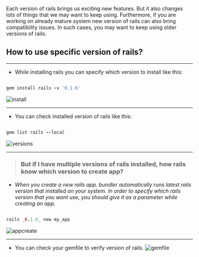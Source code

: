 Each version of rails brings us exciting new features. But it also changes lots of things that we may want to keep using. Furthermore, if you are working on already mature system new version of rails can also bring compatibility issues. In such cases, you may want to keep using older versions of rails.

## How to use specific version of rails?

---------------------------------------------------------
- While installing rails you can specify which version to install like this:

```ruby

gem install rails -v '6.1.6' 

```
![install](https://user-images.githubusercontent.com/1642014/179756371-6a6a0d98-593f-4d04-9aa7-412b1707d055.PNG)

---------------------------------------------------------

- You can check installed version of rails like this:

```ruby

gem list rails --local

```
![versions](https://user-images.githubusercontent.com/1642014/179756392-0b8a1973-e5ed-4391-ab6f-d866e3d3f378.PNG)

---------------------------------------------------------


>  ### But if I have multiple versions of rails installed, how rails know which version to create app?

- _When you create a new rails app, bundler automatically runs latest rails version that installed on your system. In order to specify which rails version that you want use, you should give it as a parameter while creating an app._

```ruby

rails _6.1.6_ new my_app

```

![appcreate](https://user-images.githubusercontent.com/1642014/179756406-2d254a03-90c1-46ba-9689-0dea14784de5.PNG)

---------------------------------------------------------

- You can check your gemfile to verify version of rails.
![gemfile](https://user-images.githubusercontent.com/1642014/179756425-57297aaa-cdd8-499c-be1f-f58c9366a3d8.PNG)
